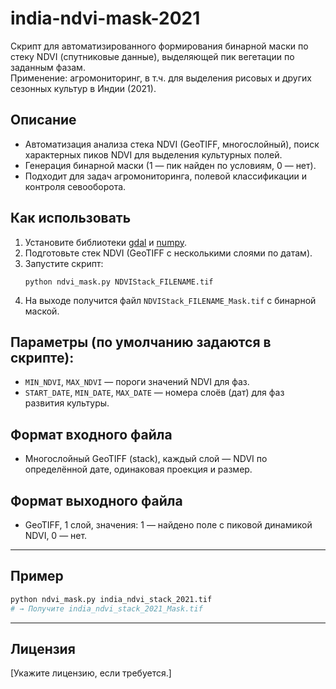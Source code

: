 # india-ndvi-mask-2021

Скрипт для автоматизированного формирования бинарной маски по стеку NDVI (спутниковые данные), выделяющей пик вегетации по заданным фазам.  
Применение: агромониторинг, в т.ч. для выделения рисовых и других сезонных культур в Индии (2021).

## Описание

- Автоматизация анализа стека NDVI (GeoTIFF, многослойный), поиск характерных пиков NDVI для выделения культурных полей.
- Генерация бинарной маски (1 — пик найден по условиям, 0 — нет).
- Подходит для задач агромониторинга, полевой классификации и контроля севооборота.

## Как использовать

1. Установите библиотеки [gdal](https://pypi.org/project/GDAL/) и [numpy](https://numpy.org/).
2. Подготовьте стек NDVI (GeoTIFF с несколькими слоями по датам).
3. Запустите скрипт:
   ```
   python ndvi_mask.py NDVIStack_FILENAME.tif
   ```
4. На выходе получится файл `NDVIStack_FILENAME_Mask.tif` с бинарной маской.

## Параметры (по умолчанию задаются в скрипте):

- `MIN_NDVI`, `MAX_NDVI` — пороги значений NDVI для фаз.
- `START_DATE`, `MIN_DATE`, `MAX_DATE` — номера слоёв (дат) для фаз развития культуры.

## Формат входного файла

- Многослойный GeoTIFF (stack), каждый слой — NDVI по определённой дате, одинаковая проекция и размер.

## Формат выходного файла

- GeoTIFF, 1 слой, значения: 1 — найдено поле с пиковой динамикой NDVI, 0 — нет.

---

## Пример

```sh
python ndvi_mask.py india_ndvi_stack_2021.tif
# → Получите india_ndvi_stack_2021_Mask.tif
```

---

## Лицензия

[Укажите лицензию, если требуется.]